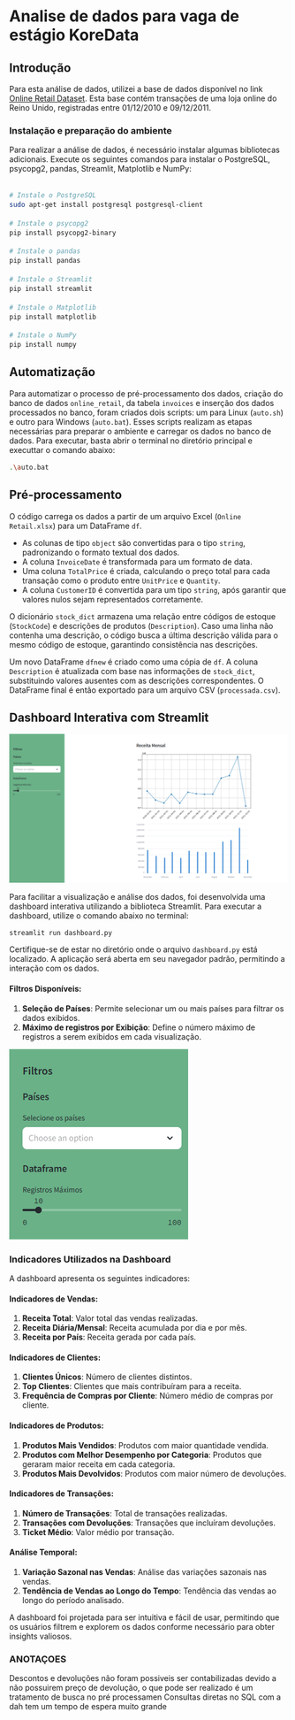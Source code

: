 # Analise de dados para vaga de estágio KoreData

## Introdução

Para esta análise de dados, utilizei a base de dados disponível no link [Online Retail Dataset](https://archive.ics.uci.edu/dataset/352/online+retail). Esta base contém transações de uma loja online do Reino Unido, registradas entre 01/12/2010 e 09/12/2011.

### Instalação e preparação do ambiente

Para realizar a análise de dados, é necessário instalar algumas bibliotecas adicionais. Execute os seguintes comandos para instalar o PostgreSQL, psycopg2, pandas, Streamlit, Matplotlib e NumPy:

```bash

# Instale o PostgreSQL
sudo apt-get install postgresql postgresql-client

# Instale o psycopg2
pip install psycopg2-binary

# Instale o pandas
pip install pandas

# Instale o Streamlit
pip install streamlit

# Instale o Matplotlib
pip install matplotlib

# Instale o NumPy
pip install numpy
```

## Automatização

Para automatizar o processo de pré-processamento dos dados, criação do banco de dados `online_retail`, da tabela `invoices` e inserção dos dados processados no banco, foram criados dois scripts: um para Linux (`auto.sh`) e outro para Windows (`auto.bat`). Esses scripts realizam as etapas necessárias para preparar o ambiente e carregar os dados no banco de dados.
Para executar, basta abrir o terminal no diretório principal e executtar o comando abaixo:

```bash
.\auto.bat
```

## Pré-processamento


O código carrega os dados a partir de um arquivo Excel (`Online Retail.xlsx`) para um DataFrame `df`.   
- As colunas de tipo `object` são convertidas para o tipo `string`, padronizando o formato textual dos dados.
- A coluna `InvoiceDate` é transformada para um formato de data.
- Uma coluna `TotalPrice` é criada, calculando o preço total para cada transação como o produto entre `UnitPrice` e `Quantity`.
- A coluna `CustomerID` é convertida para um tipo `string`, após garantir que valores nulos sejam representados corretamente.

O dicionário `stock_dict` armazena uma relação entre códigos de estoque (`StockCode`) e descrições de produtos (`Description`). Caso uma linha não contenha uma descrição, o código busca a última descrição válida para o mesmo código de estoque, garantindo consistência nas descrições.

Um novo DataFrame `dfnew` é criado como uma cópia de `df`. A coluna `Description` é atualizada com base nas informações de `stock_dict`, substituindo valores ausentes com as descrições correspondentes. O DataFrame final é então exportado para um arquivo CSV (`processada.csv`).

## Dashboard Interativa com Streamlit

![alt text](imagens/image.png)

Para facilitar a visualização e análise dos dados, foi desenvolvida uma dashboard interativa utilizando a biblioteca Streamlit. Para executar a dashboard, utilize o comando abaixo no terminal:

```bash
streamlit run dashboard.py
```
Certifique-se de estar no diretório onde o arquivo `dashboard.py` está localizado. A aplicação será aberta em seu navegador padrão, permitindo a interação com os dados.

#### Filtros Disponíveis:
1. **Seleção de Países**: Permite selecionar um ou mais países para filtrar os dados exibidos.
2. **Máximo de registros por Exibição**: Define o número máximo de registros a serem exibidos em cada visualização.

![alt text](imagens/image-1.png)

### Indicadores Utilizados na Dashboard

A dashboard apresenta os seguintes indicadores:

#### Indicadores de Vendas:
1. **Receita Total**: Valor total das vendas realizadas.
2. **Receita Diária/Mensal**: Receita acumulada por dia e por mês.
3. **Receita por País**: Receita gerada por cada país.

#### Indicadores de Clientes:
1. **Clientes Únicos**: Número de clientes distintos.
2. **Top Clientes**: Clientes que mais contribuíram para a receita.
3. **Frequência de Compras por Cliente**: Número médio de compras por cliente.

#### Indicadores de Produtos:
1. **Produtos Mais Vendidos**: Produtos com maior quantidade vendida.
2. **Produtos com Melhor Desempenho por Categoria**: Produtos que geraram maior receita em cada categoria.
3. **Produtos Mais Devolvidos**: Produtos com maior número de devoluções.

#### Indicadores de Transações:
1. **Número de Transações**: Total de transações realizadas.
2. **Transações com Devoluções**: Transações que incluíram devoluções.
3. **Ticket Médio**: Valor médio por transação.

#### Análise Temporal:
1. **Variação Sazonal nas Vendas**: Análise das variações sazonais nas vendas.
2. **Tendência de Vendas ao Longo do Tempo**: Tendência das vendas ao longo do período analisado.

A dashboard foi projetada para ser intuitiva e fácil de usar, permitindo que os usuários filtrem e explorem os dados conforme necessário para obter insights valiosos.

### ANOTAÇOES

Descontos e devoluções não foram possiveis ser contabilizadas devido a não possuirem preço de devolução, o que pode ser realizado é um tratamento de busca no pré processamen
Consultas diretas no SQL com a dah tem um
tempo de espera muito grande